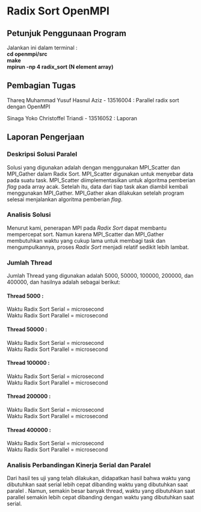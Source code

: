 # Radix Sort OpenMPI

## Petunjuk Penggunaan Program
Jalankan ini dalam terminal : <br />
**cd openmpi/src** <br />
**make** <br />
**mpirun -np 4 radix_sort (N element array)** <br />

## Pembagian Tugas
Thareq Muhammad Yusuf Hasnul Aziz - 13516004 : Parallel radix sort dengan OpenMPI
 
 Sinaga Yoko Christoffel Triandi - 13516052 : Laporan
 
 ## Laporan Pengerjaan
 
 ### Deskripsi Solusi Paralel
 Solusi yang digunakan adalah dengan menggunakan MPI_Scatter dan MPI_Gather dalam Radix Sort. 
 MPI_Scatter digunakan untuk menyebar data pada suatu task. MPI_Scatter diimplementasikan untuk algoritma
 pemberian *flag* pada array acak. Setelah itu, data dari tiap task akan diambil kembali menggunakan
 MPI_Gather. MPI_Gather akan dilakukan setelah program selesai menjalankan algoritma pemberian *flag*.
 <br />
 
 ### Analisis Solusi
 Menurut kami, penerapan MPI pada *Radix Sort* dapat membantu mempercepat sort. Namun karena MPI_Scatter dan
 MPI_Gather membutuhkan waktu yang cukup lama untuk membagi task dan mengumpulkannya, proses *Radix Sort*
 menjadi relatif sedikit lebih lambat.
 <br />
 
 ### Jumlah Thread
 Jumlah Thread yang digunakan adalah 5000, 50000, 100000, 200000, dan 400000, dan hasilnya adalah sebagai berikut:
 <br />
 
 #### Thread 5000 :
 Waktu Radix Sort Serial = microsecond <br />
 Waktu Radix Sort Parallel = microsecond
 <br />
 
  #### Thread 50000 :
 Waktu Radix Sort Serial = microsecond <br />
 Waktu Radix Sort Parallel = microsecond
 <br />
 
  #### Thread 100000 :
 Waktu Radix Sort Serial = microsecond <br />
 Waktu Radix Sort Parallel = microsecond
 <br />
 
  #### Thread 200000 :
 Waktu Radix Sort Serial = microsecond <br />
 Waktu Radix Sort Parallel = microsecond
 <br />
 
  #### Thread 400000 :
 Waktu Radix Sort Serial = microsecond <br />
 Waktu Radix Sort Parallel = microsecond
 <br />
 
 ### Analisis Perbandingan Kinerja Serial dan Paralel
 Dari hasil tes uji yang telah dilakukan, didapatkan hasil bahwa waktu yang dibutuhkan saat serial lebih 
 cepat dibanding waktu yang dibutuhkan saat paralel . Namun, semakin besar banyak thread, waktu yang dibutuhkan 
 saat parallel semakin lebih cepat dibanding dengan waktu yang dibutuhkan saat serial.

